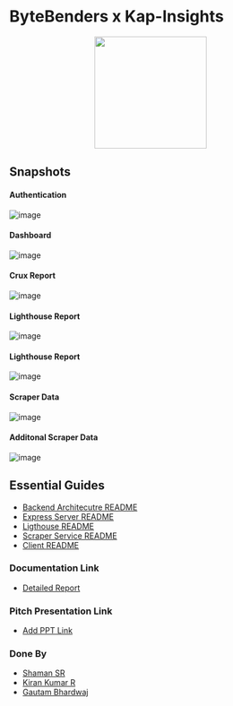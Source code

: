 # ByteBenders x Kap-Insights
<p align="center">
<img src="https://media.giphy.com/media/TEnXkcsHrP4YedChhA/giphy.gif" width="200" height="200" frameBorder="0" class="giphy-embed" allowFullScreen></img></p>
</p>

## Snapshots

#### Authentication

![image](https://github.com/user-attachments/assets/dbb72c40-eed8-4ab3-8f87-8d83d5b4772d)

#### Dashboard

![image](https://github.com/user-attachments/assets/35f54751-08ad-4028-b04f-7c56f4775abf)

#### Crux Report

![image](https://github.com/user-attachments/assets/f40f1a0a-ff14-40f1-9752-144cd547b9b3)

#### Lighthouse Report

![image](https://github.com/user-attachments/assets/a8f56706-eb19-448c-b939-c9523928c4af)

#### Lighthouse Report

![image](https://github.com/user-attachments/assets/f096389c-fba6-45b7-acbc-5d0de7bdf0e8)

#### Scraper Data

![image](https://github.com/user-attachments/assets/258b0cc8-5dc8-4893-a834-fe0c4c034e30)

#### Additonal Scraper Data

![image](https://github.com/user-attachments/assets/5416b270-b52f-4d22-9d49-092e174f96c7)


## Essential Guides

- [Backend Architecutre README ](README/backend.README.md)
- [Express Server README](README/express-server.README.md)
- [Ligthouse README](README/lighthouse.README.md)
- [Scraper Service README](README/scraper-README.md)
- [Client README](README/client-README.md)

### Documentation Link
- [Detailed Report ](https://docs.google.com/document/d/1gaqH6cC-S2Lfjzi-yEHAKYchLrPcOwxutuAW-Jzzdwk/edit?usp=sharing)

### Pitch Presentation Link
- [Add PPT Link  ]()

### Done By 
- [Shaman SR](https://github.com/shamansr)
- [Kiran Kumar R](https://github.com/Kiran-KumarR)
- [Gautam Bhardwaj](https://github.com/gautam-bhardwaj-kaplan)
